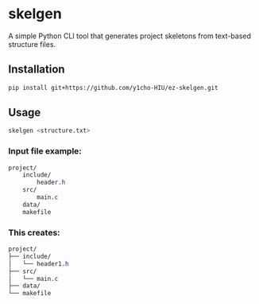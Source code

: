# skelgen

A simple Python CLI tool that generates project skeletons from text-based structure files.

## Installation

```bash
pip install git+https://github.com/y1cho-HIU/ez-skelgen.git
```

## Usage
```bash
skelgen <structure.txt>
```

### Input file example:
```css
project/
    include/
        header.h
    src/
        main.c
    data/
    makefile
```

### This creates:
```css
project/
├── include/
│   └── header1.h
├── src/
│   └── main.c
├── data/
└── makefile
```